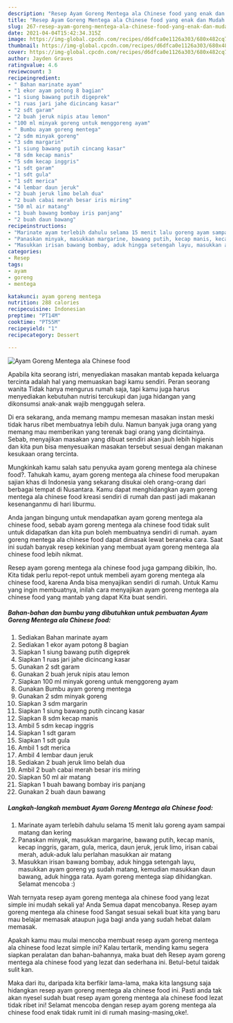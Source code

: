 ```yaml
---
description: "Resep Ayam Goreng Mentega ala Chinese food yang enak dan Mudah Dibuat"
title: "Resep Ayam Goreng Mentega ala Chinese food yang enak dan Mudah Dibuat"
slug: 267-resep-ayam-goreng-mentega-ala-chinese-food-yang-enak-dan-mudah-dibuat
date: 2021-04-04T15:42:34.315Z
image: https://img-global.cpcdn.com/recipes/d6dfca0e1126a303/680x482cq70/ayam-goreng-mentega-ala-chinese-food-foto-resep-utama.jpg
thumbnail: https://img-global.cpcdn.com/recipes/d6dfca0e1126a303/680x482cq70/ayam-goreng-mentega-ala-chinese-food-foto-resep-utama.jpg
cover: https://img-global.cpcdn.com/recipes/d6dfca0e1126a303/680x482cq70/ayam-goreng-mentega-ala-chinese-food-foto-resep-utama.jpg
author: Jayden Graves
ratingvalue: 4.6
reviewcount: 3
recipeingredient:
- " Bahan marinate ayam"
- "1 ekor ayam potong 8 bagian"
- "1 siung bawang putih digeprek"
- "1 ruas jari jahe dicincang kasar"
- "2 sdt garam"
- "2 buah jeruk nipis atau lemon"
- "100 ml minyak goreng untuk menggoreng ayam"
- " Bumbu ayam goreng mentega"
- "2 sdm minyak goreng"
- "3 sdm margarin"
- "1 siung bawang putih cincang kasar"
- "8 sdm kecap manis"
- "5 sdm kecap inggris"
- "1 sdt garam"
- "1 sdt gula"
- "1 sdt merica"
- "4 lembar daun jeruk"
- "2 buah jeruk limo belah dua"
- "2 buah cabai merah besar iris miring"
- "50 ml air matang"
- "1 buah bawang bombay iris panjang"
- "2 buah daun bawang"
recipeinstructions:
- "Marinate ayam terlebih dahulu selama 15 menit lalu goreng ayam sampai matang dan kering"
- "Panaskan minyak, masukkan margarine, bawang putih, kecap manis, kecap inggris, garam, gula, merica, daun jeruk, jeruk limo, irisan cabai merah, aduk-aduk lalu perlahan masukkan air matang"
- "Masukkan irisan bawang bombay, aduk hingga setengah layu, masukkan ayam goreng yg sudah matang, kemudian masukkan daun bawang, aduk hingga rata. Ayam goreng mentega siap dihidangkan. Selamat mencoba :)"
categories:
- Resep
tags:
- ayam
- goreng
- mentega

katakunci: ayam goreng mentega 
nutrition: 288 calories
recipecuisine: Indonesian
preptime: "PT14M"
cooktime: "PT55M"
recipeyield: "1"
recipecategory: Dessert

---
```



![Ayam Goreng Mentega ala Chinese food](https://img-global.cpcdn.com/recipes/d6dfca0e1126a303/680x482cq70/ayam-goreng-mentega-ala-chinese-food-foto-resep-utama.jpg)

Apabila kita seorang istri, menyediakan masakan mantab kepada keluarga tercinta adalah hal yang memuaskan bagi kamu sendiri. Peran seorang  wanita Tidak hanya mengurus rumah saja, tapi kamu juga harus menyediakan kebutuhan nutrisi tercukupi dan juga hidangan yang dikonsumsi anak-anak wajib menggugah selera.

Di era  sekarang, anda memang mampu memesan masakan instan meski tidak harus ribet membuatnya lebih dulu. Namun banyak juga orang yang memang mau memberikan yang terenak bagi orang yang dicintainya. Sebab, menyajikan masakan yang dibuat sendiri akan jauh lebih higienis dan kita pun bisa menyesuaikan masakan tersebut sesuai dengan makanan kesukaan orang tercinta. 



Mungkinkah kamu salah satu penyuka ayam goreng mentega ala chinese food?. Tahukah kamu, ayam goreng mentega ala chinese food merupakan sajian khas di Indonesia yang sekarang disukai oleh orang-orang dari berbagai tempat di Nusantara. Kamu dapat menghidangkan ayam goreng mentega ala chinese food kreasi sendiri di rumah dan pasti jadi makanan kesenanganmu di hari liburmu.

Anda jangan bingung untuk mendapatkan ayam goreng mentega ala chinese food, sebab ayam goreng mentega ala chinese food tidak sulit untuk didapatkan dan kita pun boleh membuatnya sendiri di rumah. ayam goreng mentega ala chinese food dapat dimasak lewat beraneka cara. Saat ini sudah banyak resep kekinian yang membuat ayam goreng mentega ala chinese food lebih nikmat.

Resep ayam goreng mentega ala chinese food juga gampang dibikin, lho. Kita tidak perlu repot-repot untuk membeli ayam goreng mentega ala chinese food, karena Anda bisa menyajikan sendiri di rumah. Untuk Kamu yang ingin membuatnya, inilah cara menyajikan ayam goreng mentega ala chinese food yang mantab yang dapat Kita buat sendiri.

<!--inarticleads1-->

##### Bahan-bahan dan bumbu yang dibutuhkan untuk pembuatan Ayam Goreng Mentega ala Chinese food:

1. Sediakan  Bahan marinate ayam
1. Sediakan 1 ekor ayam potong 8 bagian
1. Siapkan 1 siung bawang putih digeprek
1. Siapkan 1 ruas jari jahe dicincang kasar
1. Gunakan 2 sdt garam
1. Gunakan 2 buah jeruk nipis atau lemon
1. Siapkan 100 ml minyak goreng untuk menggoreng ayam
1. Gunakan  Bumbu ayam goreng mentega
1. Gunakan 2 sdm minyak goreng
1. Siapkan 3 sdm margarin
1. Siapkan 1 siung bawang putih cincang kasar
1. Siapkan 8 sdm kecap manis
1. Ambil 5 sdm kecap inggris
1. Siapkan 1 sdt garam
1. Siapkan 1 sdt gula
1. Ambil 1 sdt merica
1. Ambil 4 lembar daun jeruk
1. Sediakan 2 buah jeruk limo belah dua
1. Ambil 2 buah cabai merah besar iris miring
1. Siapkan 50 ml air matang
1. Siapkan 1 buah bawang bombay iris panjang
1. Gunakan 2 buah daun bawang




<!--inarticleads2-->

##### Langkah-langkah membuat Ayam Goreng Mentega ala Chinese food:

1. Marinate ayam terlebih dahulu selama 15 menit lalu goreng ayam sampai matang dan kering
1. Panaskan minyak, masukkan margarine, bawang putih, kecap manis, kecap inggris, garam, gula, merica, daun jeruk, jeruk limo, irisan cabai merah, aduk-aduk lalu perlahan masukkan air matang
1. Masukkan irisan bawang bombay, aduk hingga setengah layu, masukkan ayam goreng yg sudah matang, kemudian masukkan daun bawang, aduk hingga rata. Ayam goreng mentega siap dihidangkan. Selamat mencoba :)




Wah ternyata resep ayam goreng mentega ala chinese food yang lezat simple ini mudah sekali ya! Anda Semua dapat mencobanya. Resep ayam goreng mentega ala chinese food Sangat sesuai sekali buat kita yang baru mau belajar memasak ataupun juga bagi anda yang sudah hebat dalam memasak.

Apakah kamu mau mulai mencoba membuat resep ayam goreng mentega ala chinese food lezat simple ini? Kalau tertarik, mending kamu segera siapkan peralatan dan bahan-bahannya, maka buat deh Resep ayam goreng mentega ala chinese food yang lezat dan sederhana ini. Betul-betul taidak sulit kan. 

Maka dari itu, daripada kita berfikir lama-lama, maka kita langsung saja hidangkan resep ayam goreng mentega ala chinese food ini. Pasti anda tak akan nyesel sudah buat resep ayam goreng mentega ala chinese food lezat tidak ribet ini! Selamat mencoba dengan resep ayam goreng mentega ala chinese food enak tidak rumit ini di rumah masing-masing,oke!.

